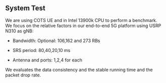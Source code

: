 ## System Test
We are using COTS UE and in Intel 13900k CPU to perform a benchmark. We focus on the relative factors in our end-to-end 5G platform using USRP N310 as gNB:

- Bandwidth: Optional: 106,162 and 273 RBs

- SRS period: 80,40,20,10 ms

- Antenna and ports: 1,2,4 for each

We evaluates the data consistency and the stable running time and the packet drop rate.




